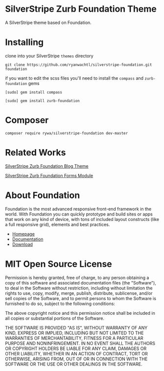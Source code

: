 SilverStripe Zurb Foundation Theme
=================================

A SilverStripe theme based on Foundation.

Installing
=================================

clone into your SilverStripe `themes` directory

`git clone https://github.com/ryanwachtl/silverstripe-foundation.git foundation`

if you want to edit the scss files you'll need to install the `compass` and `zurb-foundation` gems

`[sudo] gem install compass`

`[sudo] gem install zurb-foundation`

Composer
=================================

`composer require rywa/silverstripe-foundation dev-master`

Related Works
=================================

[SilverStripe Zurb Foundation Blog Theme](https://github.com/ryanwachtl/silverstripe-foundation-blog)

[SilverStripe Zurb Foundation Forms Module](https://github.com/ryanwachtl/silverstripe-foundation-forms)

About Foundation
=================================

Foundation is the most advanced responsive front-end framework in the world. With Foundation you can quickly prototype and build sites or apps that work on any kind of device, with tons of included layout constructs (like a full responsive grid), elements and best practices.

- [Homepage](http://foundation.zurb.com)
- [Documentation](http://foundation.zurb.com/docs)
- [Download](http://foundation.zurb.com/download.php)

MIT Open Source License
=======================

Permission is hereby granted, free of charge, to any person obtaining a copy of this software and associated documentation files (the "Software"), to deal in the Software without restriction, including without limitation the rights to use, copy, modify, merge, publish, distribute, sublicense, and/or sell copies of the Software, and to permit persons to whom the Software is furnished to do so, subject to the following conditions:

The above copyright notice and this permission notice shall be included in all copies or substantial portions of the Software.

THE SOFTWARE IS PROVIDED "AS IS", WITHOUT WARRANTY OF ANY KIND, EXPRESS OR IMPLIED, INCLUDING BUT NOT LIMITED TO THE WARRANTIES OF MERCHANTABILITY, FITNESS FOR A PARTICULAR PURPOSE AND NONINFRINGEMENT. IN NO EVENT SHALL THE AUTHORS OR COPYRIGHT HOLDERS BE LIABLE FOR ANY CLAIM, DAMAGES OR OTHER LIABILITY, WHETHER IN AN ACTION OF CONTRACT, TORT OR OTHERWISE, ARISING FROM, OUT OF OR IN CONNECTION WITH THE SOFTWARE OR THE USE OR OTHER DEALINGS IN THE SOFTWARE.
